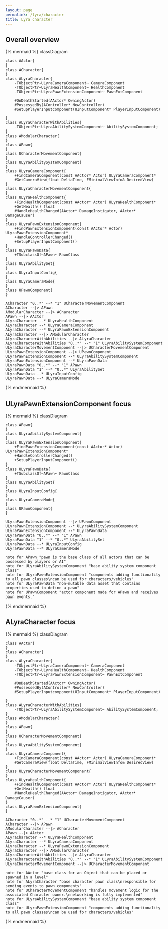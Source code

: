 ```yaml
---
layout: page
permalink: /lyra/character
title: Lyra character
---
```



## Overall overview

{% mermaid %}
classDiagram
    
    class AActor{
    }
    class ACharacter{
    }
    class ALyraCharacter{
        -TObjectPtr~ULyraCameraComponent~ CameraComponent
        -TObjectPtr~ULyraHealthComponent~ HealthComponent
        -TObjectPtr~ULyraPawnExtensionComponent~ PawnExtComponent

        #OnDeathStarted(AActor* OwningActor)
        #PossessedBy(AController* NewController)
        #SetupPlayerInputcomponent(UInputComponent* PlayerInputComponent)

    }
    class ALyraCharacterWithAbilities{
        -TObjectPtr~ULyraAbilitySystemComponent~ AbilitySystemComponent;
    }
    class AModularCharacter{
    }
    class APawn{
    }
    class UCharacterMovementComponent{
    }
    class ULyraAbilitySystemComponent{
    }
    class ULyraCameraComponent{
        +FindCameraComponent(const AActor* Actor) ULyraCameraComponent*
        #GetCameraView(float DeltaTime, FMinimalViewInfo& DesiredView) 
    }
    class ULyraCharacterMovementComponent{
    }
    class ULyraHealthComponent{
        +FindHealthComponent(const AActor* Actor) ULyraHealthComponent* 
        +GetHealth() float
        #HandleHealthChanged(AActor* DamageInstigator, AActor* DamageCauser)
    }
    class ULyraPawnExtensionComponent{
        +FindPawnExtensionComponent(const AActor* Actor) ULyraPawnExtensionComponent*
        +HandleControllerChanged()
        +SetupPlayerInputComponent()
    }
    class ULyraPawnData{
        +TSubclassOf~APawn~ PawnClass
    }
    class ULyraAbilitySet{
    }
    class ULyraInputConfig{
    }
    class ULyraCameraMode{
    }
    class UPawnComponent{
    }

    ACharacter "0..*" --* "1" UCharacterMovementComponent
    ACharacter --|> APawn
    AModularCharacter --|> ACharacter
    APawn --|> AActor
    ALyraCharacter --* ULyraHealthComponent
    ALyraCharacter --* ULyraCameraComponent
    ALyraCharacter --* ULyraPawnExtensionComponent
    ALyraCharacter --|> AModularCharacter
    ALyraCharacterWithAbilities --|> ALyraCharacter
    ALyraCharacterWithAbilities "0..*" --* "1" ULyraAbilitySystemComponent
    ULyraCharacterMovementComponent --|> UCharacterMovementComponent
    ULyraPawnExtensionComponent --|> UPawnComponent
    ULyraPawnExtensionComponent --* ULyraAbilitySystemComponent
    ULyraPawnExtensionComponent --* ULyraPawnData
    ULyraPawnData "0..*" --* "1" APawn
    ULyraPawnData "1" --* "0..*" ULyraAbilitySet
    ULyraPawnData --* ULyraInputConfig
    ULyraPawnData --* ULyraCameraMode


{% endmermaid %}

## ULyraPawnExtensionComponent focus

{% mermaid %}
classDiagram
    
    class APawn{
    }
    class ULyraAbilitySystemComponent{
    }
    class ULyraPawnExtensionComponent{
        +FindPawnExtensionComponent(const AActor* Actor) ULyraPawnExtensionComponent*
        +HandleControllerChanged()
        +SetupPlayerInputComponent()
    }
    class ULyraPawnData{
        +TSubclassOf~APawn~ PawnClass
    }
    class ULyraAbilitySet{
    }
    class ULyraInputConfig{
    }
    class ULyraCameraMode{
    }
    class UPawnComponent{
    }

    ULyraPawnExtensionComponent --|> UPawnComponent
    ULyraPawnExtensionComponent --* ULyraAbilitySystemComponent
    ULyraPawnExtensionComponent --* ULyraPawnData
    ULyraPawnData "0..*" --* "1" APawn
    ULyraPawnData "1" --* "0..*" ULyraAbilitySet
    ULyraPawnData --* ULyraInputConfig
    ULyraPawnData --* ULyraCameraMode

    note for APawn "pawn is the base class of all actors that can be possessed by players or AI"
    note for ULyraAbilitySystemComponent "base ability system component class"
    note for ULyraPawnExtensionComponent "components adding functionality to all pawn classes\ncan be used for characters/vehicles"
    note for ULyraPawnData "non-mutable data asset that contains properties used to define a pawn"
    note for UPawnComponent "actor component made for APawn and receives pawn events."


{% endmermaid %}

## ALyraCharacter focus

{% mermaid %}
classDiagram
    
    class AActor{
    }
    class ACharacter{
    }
    class ALyraCharacter{
        -TObjectPtr~ULyraCameraComponent~ CameraComponent
        -TObjectPtr~ULyraHealthComponent~ HealthComponent
        -TObjectPtr~ULyraPawnExtensionComponent~ PawnExtComponent

        #OnDeathStarted(AActor* OwningActor)
        #PossessedBy(AController* NewController)
        #SetupPlayerInputcomponent(UInputComponent* PlayerInputComponent)

    }
    class ALyraCharacterWithAbilities{
        -TObjectPtr~ULyraAbilitySystemComponent~ AbilitySystemComponent;
    }
    class AModularCharacter{
    }
    class APawn{
    }
    class UCharacterMovementComponent{
    }
    class ULyraAbilitySystemComponent{
    }
    class ULyraCameraComponent{
        +FindCameraComponent(const AActor* Actor) ULyraCameraComponent*
        #GetCameraView(float DeltaTime, FMinimalViewInfo& DesiredView) 
    }
    class ULyraCharacterMovementComponent{
    }
    class ULyraHealthComponent{
        +FindHealthComponent(const AActor* Actor) ULyraHealthComponent* 
        +GetHealth() float
        #HandleHealthChanged(AActor* DamageInstigator, AActor* DamageCauser)
    }
    class ULyraPawnExtensionComponent{
    }

    ACharacter "0..*" --* "1" UCharacterMovementComponent
    ACharacter --|> APawn
    AModularCharacter --|> ACharacter
    APawn --|> AActor
    ALyraCharacter --* ULyraHealthComponent
    ALyraCharacter --* ULyraCameraComponent
    ALyraCharacter --* ULyraPawnExtensionComponent
    ALyraCharacter --|> AModularCharacter
    ALyraCharacterWithAbilities --|> ALyraCharacter
    ALyraCharacterWithAbilities "0..*" --* "1" ULyraAbilitySystemComponent
    ULyraCharacterMovementComponent --|> UCharacterMovementComponent

    note for AActor "base class for an Object that can be placed or spawned in a level"
    note for ALyraCharacter "base character pawn class\nresponsible for sending events to pawn components"
    note for UCharacterMovementComponent "handles movement logic for the associated Character owner.\nnetworking is fully implemented"
    note for ULyraAbilitySystemComponent "base ability system component class"
    note for ULyraPawnExtensionComponent "components adding functionality to all pawn classes\ncan be used for characters/vehicles"


{% endmermaid %}